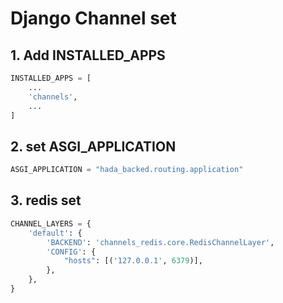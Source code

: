 # Django Channel set
## 1. Add INSTALLED_APPS
```python
INSTALLED_APPS = [
    ...
    'channels',
    ...
]
```
## 2. set ASGI_APPLICATION
```python
ASGI_APPLICATION = "hada_backed.routing.application"
```
## 3. redis set
```python
CHANNEL_LAYERS = {
    'default': {
        'BACKEND': 'channels_redis.core.RedisChannelLayer',
        'CONFIG': {
            "hosts": [('127.0.0.1', 6379)],
        },
    },
}
```